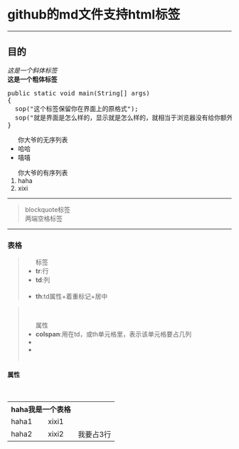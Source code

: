 <h1 color="red" height="50px">github的md文件支持html标签</h1>
<hr/>
<h2>目的</h2>
<i>这是一个斜体标签</i><br/>
<b>这是一个粗体标签</b><br/>
<pre>
public static void main(String[] args)
{
  sop("这个标签保留你在界面上的原格式");
  sop("就是界面是怎么样的，显示就是怎么样的，就相当于浏览器没有给你额外解析，原味");
}
</pre>
<ul>你大爷的无序列表
  <li>哈哈</li>
  <li>嘻嘻</li>
</ul> 
<ol>
你大爷的有序列表
  <li>haha</li>
  <li>xixi</li>
</ol>
<hr/>

<blockquote>
blockquote标签</br>
两端空格标签
</blockquote>
<hr/>

<h3>表格</h3>
<blockquote>
<ul>标签
  <li><b>tr</b>:行<br/></li>
  <li><b>td</b>:列<br/></li>
  <li><b>th</b>:td属性+着重标记+居中<br/></li>
</ul>
</blockquote>
<blockquote>
  <ul>属性
    <li><b>colspan</b>:用在td，或th单元格里，表示该单元格要占几列</li>
    <li></li>
    <li></li>
  </ul>
</blockquote>
 <h4>属性</h4>
<table  width="500">
  <tr>
    <th colspan="2">haha我是一个表格</th>
  </tr>
  <tr>
    <td>haha1</td>
    <td>xixi1</td>
  </tr>
   <tr>
    <td>haha2</td>
    <td>xixi2</td>
    <td rowspan="3">我要占3行</td>
  </tr>
</table>


